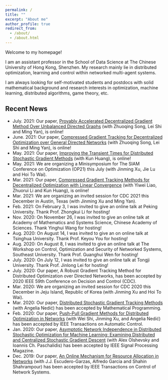 ```yaml
---
permalink: /
title: ""
excerpt: "About me"
author_profile: true
redirect_from: 
  - /about/
  - /about.html
---
```


Welcome to my homepage!

I am an assistant professor in the School of Data Science at The Chinese University of Hong Kong, Shenzhen. My research mainly lie in distributed optimization, learning and control within networked multi-agent systems.


I am always looking for self-motivated students and postdocs with solid mathematical background and research interests in optimization, machine learning, distributed algorithms, game theory, etc.


Recent News
-----
* July. 2021: Our paper, [Provably Accelerated Decentralized Gradient Method Over Unbalanced Directed Graphs](https://arxiv.org/pdf/2107.12065.pdf) (with Zhuoqing Song, Lei Shi and Ming Yan), is online!
* June. 2021: Our paper, [Compressed Gradient Tracking for Decentralized Optimization over General Directed Networks](https://arxiv.org/pdf/2106.07243.pdf) (with Zhuoqing Song, Lei Shi and Ming Yan), is online!
* May. 2021: Our paper, [Improving the Transient Times for Distributed Stochastic Gradient Methods](https://arxiv.org/pdf/2105.04851.pdf) (with Kun Huang), is online!
* May. 2021: We are organizing a Minisymposium for The SIAM Conference on Optimization (OP21) this July (with Jinming Xu, Jie Lu and Hoi To Wai).
* Mar. 2021: Our paper, [Compressed Gradient Tracking Methods for Decentralized Optimization with Linear Convergence](https://arxiv.org/pdf/2103.13748.pdf) (with Yiwei Liao, Zhuorui Li and Kun Huang), is online!
* Mar. 2021: We are organizing an invited session for CDC 2021 this December in Austin, Texas (with Jinming Xu and Ming Yan).
* Feb. 2021: On February 3, I was invited to give an online talk at Peking University. Thank Prof. Zhongkui Li for hosting!
* Nov. 2020: On November 26, I was invited to give an online talk at Academy of Mathematics and Systems Science, Chinese Academy of Sciences. Thank Yinghui Wang for hosting!
* Aug. 2020: On August 14, I was invited to give an on online talk at Tsinghua University. Thank Prof. Keyou You for hosting!
* Aug. 2020: On August 8, I was invited to give an online  talk at The Workshop on Control, Optimization and Security of Networked Systems, Southeast University. Thank Prof. Guanghui Wen for hosting!
* July. 2020: On July 12, I was invited to give an online talk at Tongji University. Thank Prof. Jinlong Lei for hosting!
* July. 2020: Our paper, A Robust Gradient Tracking Method for Distributed Optimization over Directed Networks, has been accepted by 2020 IEEE 59th Conference on Decision and Control (CDC).
* Mar. 2020: We are organizing an invited session for CDC 2020 this December in Jeju Island, Republic of Korea (with Jinming Xu and Hoi To Wai).
* Mar. 2020: Our paper, [Distributed Stochastic Gradient Tracking Methods](https://link.springer.com/article/10.1007/s10107-020-01487-0) (with Angelia Nedić) has been accepted by Mathematical Programming.
* Feb. 2020: Our paper, [Push-Pull Gradient Methods for Distributed Optimization in Networks](https://ieeexplore.ieee.org/abstract/document/8988200) (with Wei Shi, Jinming Xu, and Angelia Nedić) has been accepted by IEEE Transactions on Automatic Control.
* Jan. 2020: Our paper, [Asymptotic Network Independence in Distributed Stochastic Optimization for Machine Learning: Examining Distributed and Centralized Stochastic Gradient Descent](https://ieeexplore.ieee.org/abstract/document/9084351) (with Alex Olshevsky and Ioannis Ch. Paschalidis) has been accepted by IEEE Signal Processing Magazine.
* Dec. 2019: Our paper, [An Online Mechanism for Resource Allocation in Networks](https://ieeexplore.ieee.org/abstract/document/8950126) (with J.J. Escudero-Garzas, Alfredo Garcia and Shahin Shahrampour) has been accepted by IEEE Transactions on Control of Network Systems.
